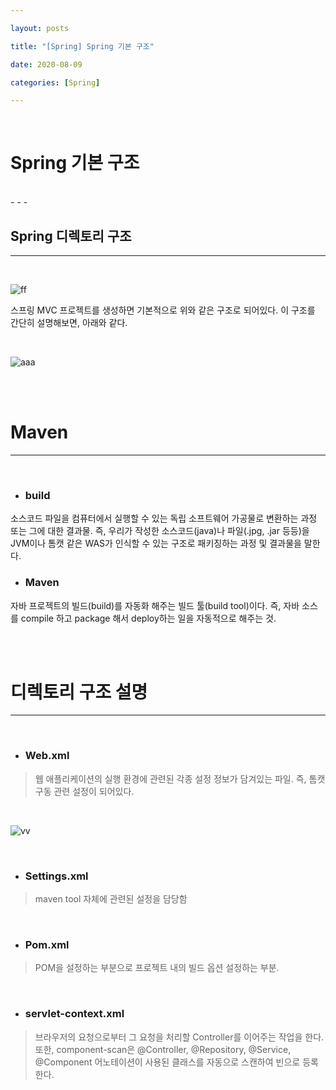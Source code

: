 ```yaml
---

layout: posts

title: "[Spring] Spring 기본 구조"

date: 2020-08-09

categories: [Spring]

---
```


<br>

# Spring 기본 구조

<br>
- - -

## Spring 디렉토리 구조

- - -

<br>

![ff](https://user-images.githubusercontent.com/67821750/89735837-32324800-daa0-11ea-854b-48effab9d774.png)

스프링 MVC 프로젝트를 생성하면 기본적으로 위와 같은 구조로 되어있다.
이 구조를 간단히 설명해보면, 아래와 같다.

<br>

![aaa](https://user-images.githubusercontent.com/67821750/89735872-69a0f480-daa0-11ea-8aae-98b4e6586abe.png)

<br>
<br>

# Maven

- - -

<br>

- ### build

소스코드 파일을 컴퓨터에서 실행할 수 있는 독립 소프트웨어 가공물로 변환하는 과정 또는 그에 대한 결과물.
즉, 우리가 작성한 소스코드(java)나 파일(.jpg, .jar 등등)을 JVM이나 톰캣 같은 WAS가 인식할 수 있는 구조로 패키징하는 과정 및 결과물을 말한다.

- ### Maven

자바 프로젝트의 빌드(build)를 자동화 해주는 빌드 툴(build tool)이다.
즉, 자바 소스를 compile 하고 package 해서 deploy하는 일을 자동적으로 해주는 것.

<br>
<br>

# 디렉토리 구조 설명

- - -

<br>

- ### Web.xml

> 웹 애플리케이션의 실행 환경에 관련된 각종 설정 정보가 담겨있는 파일. 즉, 톰캣 구동 관련 설정이 되어있다.

<br>

![vv](https://user-images.githubusercontent.com/67821750/89735990-3d39a800-daa1-11ea-8108-e09b25376152.png)

<br>

- ### Settings.xml

>  maven tool 자체에 관련된 설정을 담당함


<br>

- ### Pom.xml

>  POM을 설정하는 부분으로 프로젝트 내의 빌드 옵션 설정하는 부분.


<br>

- ### servlet-context.xml

> 브라우저의 요청으로부터 그 요청을 처리할 Controller를 이어주는 작업을 한다. 또한, component-scan은 @Controller, @Repository, @Service, @Component 어노테이션이 사용된 클래스를 자동으로 스캔하여 빈으로 등록한다.

<br>
<br>



